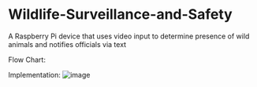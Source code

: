 # Wildlife-Surveillance-and-Safety
A Raspberry Pi device that uses video input to determine presence of wild animals and notifies officials via text

Flow Chart:

Implementation:
![image](https://github.com/gopikrishnan17/Wildlife-Surveillance-and-Safety/assets/68055800/184aa1c6-10f5-4987-9fee-f3ac4005f5f5)

